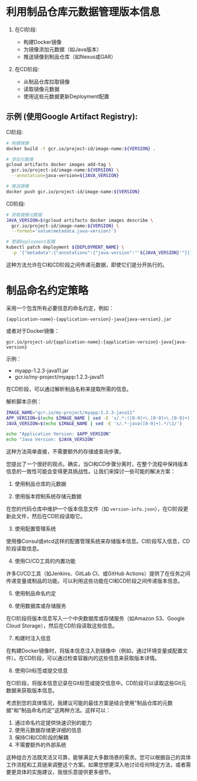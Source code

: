 # 利用制品仓库元数据管理版本信息

1. 在CI阶段:
   - 构建Docker镜像
   - 为镜像添加元数据（如Java版本）
   - 推送镜像到制品仓库（如Nexus或GAR）

2. 在CD阶段:
   - 从制品仓库拉取镜像
   - 读取镜像元数据
   - 使用这些元数据更新Deployment配置

## 示例 (使用Google Artifact Registry):

CI阶段:
```bash
# 构建镜像
docker build -t gcr.io/project-id/image-name:${VERSION} .

# 添加元数据
gcloud artifacts docker images add-tag \
  gcr.io/project-id/image-name:${VERSION} \
  --annotation=java-version=${JAVA_VERSION}

# 推送镜像
docker push gcr.io/project-id/image-name:${VERSION}
```

CD阶段:
```bash
# 获取镜像元数据
JAVA_VERSION=$(gcloud artifacts docker images describe \
  gcr.io/project-id/image-name:${VERSION} \
  --format='value(metadata.java-version)')

# 更新Deployment配置
kubectl patch deployment ${DEPLOYMENT_NAME} \
  -p '{"metadata":{"annotations":{"java-version":"'${JAVA_VERSION}'"}}}'
```

这种方法允许在CI和CD阶段之间传递元数据，即使它们是分开执行的。



# 制品命名约定策略

采用一个包含所有必要信息的命名约定，例如：

```
{application-name}-{application-version}-java{java-version}.jar
```

或者对于Docker镜像：

```
gcr.io/project-id/{application-name}:{application-version}-java{java-version}
```

示例：
- myapp-1.2.3-java11.jar
- gcr.io/my-project/myapp:1.2.3-java11

在CD阶段，可以通过解析制品名称来提取所需的信息。

解析脚本示例：
```bash
IMAGE_NAME="gcr.io/my-project/myapp:1.2.3-java11"
APP_VERSION=$(echo $IMAGE_NAME | sed -E 's/.*:([0-9]+\.[0-9]+\.[0-9]+).*/\1/')
JAVA_VERSION=$(echo $IMAGE_NAME | sed -E 's/.*-java([0-9]+).*/\1/')

echo "Application Version: $APP_VERSION"
echo "Java Version: $JAVA_VERSION"
```

这种方法简单直接，不需要额外的存储或查询步骤。

您提出了一个很好的观点。确实，当CI和CD步骤分离时，在整个流程中保持版本信息的一致性可能会变得更具挑战性。让我们来探讨一些可能的解决方案：

1. 使用制品仓库的元数据​​​​​​​​​​​​​​​​

2. 使用版本控制系统存储元数据

在您的代码仓库中维护一个版本信息文件（如 `version-info.json`），在CI阶段更新此文件，然后在CD阶段读取它。

3. 使用配置管理系统

使用像Consul或etcd这样的配置管理系统来存储版本信息。CI阶段写入信息，CD阶段读取信息。

4. 使用CI/CD工具的内置功能

许多CI/CD工具（如Jenkins、GitLab CI、或GitHub Actions）提供了在任务之间传递变量或制品的功能。可以利用这些功能在CI和CD阶段之间传递版本信息。

5. 使用制品命名约定​​​​​​​​​​​​​​​​

6. 使用数据库或存储服务

在CI阶段将版本信息写入一个中央数据库或存储服务（如Amazon S3、Google Cloud Storage），然后在CD阶段读取这些信息。

7. 构建时注入信息

在构建Docker镜像时，将版本信息注入到镜像中（例如，通过环境变量或配置文件）。在CD阶段，可以通过检查容器内的这些信息来获取版本详情。

8. 使用Git标签或提交信息

在CI阶段，将版本信息记录在Git标签或提交信息中。CD阶段可以读取这些Git元数据来获取版本信息。

考虑到您的具体情况，我建议可能的最佳方案是结合使用"制品仓库的元数据"和"制品命名约定"这两种方法。这样可以：

1. 通过命名约定提供快速识别的能力
2. 使用元数据存储更详细的信息
3. 保持CI和CD阶段的解耦
4. 不需要额外的外部系统

这种组合方法既灵活又可靠，能够满足大多数场景的需求。您可以根据自己的具体工作流程和工具链来调整这个方案。如果您想更深入地讨论任何特定方法，或者需要更具体的实施建议，我很乐意提供更多细节。​​​​​​​​​​​​​​​​
